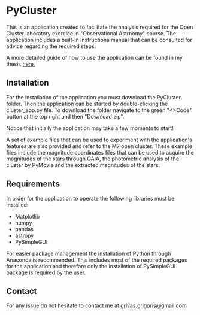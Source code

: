 # PyCluster #
This is an application created to facilitate the analysis required for the Open Cluster laboratory exercice in "Observational Astrnomy" course.
The application includes a built-in Instructions manual that can be consulted for advice regarding the required steps.

A more detailed guide of how to use the application can be found in my thesis [here.](https://ikee.lib.auth.gr/record/347145/files/grivas.pdf)

## Installation ##
For the installation of the application you must download the PyCluster folder. Then the application can be started by double-clicking the cluster_app.py file.
To download the folder navigate to the green "<>Code" button at the top right and then "Download zip".

Notice that initially the application may take a few moments to start!

A set of example files that can be used to experiment with the application's features are also provided and refer to the M7 open cluster. These example files 
include the magnitude coordinates files that can be used to acquire the magnitudes of the stars through GAIA, the photometric analysis of the cluster by PyMovie and
the extracted magnitudes of the stars.

## Requirements ##
In order for the application to operate the following libraries must be installed:

* Matplotlib
* numpy
* pandas
* astropy
* PySimpleGUI

For easier package management the installation of Python through Anaconda is recommended. This includes most of the required packages for the application
and therefore only the installation of PySimpleGUI package is required by the user.

## Contact ##
For any issue do not hesitate to contact me at grivas.grigoris@gmail.com
